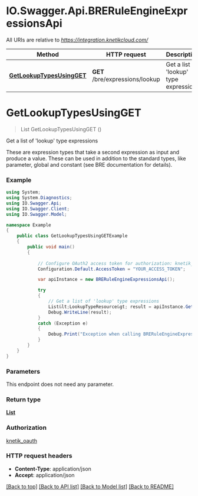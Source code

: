 # IO.Swagger.Api.BRERuleEngineExpressionsApi

All URIs are relative to *https://integration.knetikcloud.com/*

Method | HTTP request | Description
------------- | ------------- | -------------
[**GetLookupTypesUsingGET**](BRERuleEngineExpressionsApi.md#getlookuptypesusingget) | **GET** /bre/expressions/lookup | Get a list of &#39;lookup&#39; type expressions


<a name="getlookuptypesusingget"></a>
# **GetLookupTypesUsingGET**
> List<LookupTypeResource> GetLookupTypesUsingGET ()

Get a list of 'lookup' type expressions

These are expression types that take a second expression as input and produce a value. These can be used in addition to the standard types, like parameter, global and constant (see BRE documentation for details).

### Example
```csharp
using System;
using System.Diagnostics;
using IO.Swagger.Api;
using IO.Swagger.Client;
using IO.Swagger.Model;

namespace Example
{
    public class GetLookupTypesUsingGETExample
    {
        public void main()
        {
            
            // Configure OAuth2 access token for authorization: knetik_oauth
            Configuration.Default.AccessToken = "YOUR_ACCESS_TOKEN";

            var apiInstance = new BRERuleEngineExpressionsApi();

            try
            {
                // Get a list of 'lookup' type expressions
                List&lt;LookupTypeResource&gt; result = apiInstance.GetLookupTypesUsingGET();
                Debug.WriteLine(result);
            }
            catch (Exception e)
            {
                Debug.Print("Exception when calling BRERuleEngineExpressionsApi.GetLookupTypesUsingGET: " + e.Message );
            }
        }
    }
}
```

### Parameters
This endpoint does not need any parameter.

### Return type

[**List<LookupTypeResource>**](LookupTypeResource.md)

### Authorization

[knetik_oauth](../README.md#knetik_oauth)

### HTTP request headers

 - **Content-Type**: application/json
 - **Accept**: application/json

[[Back to top]](#) [[Back to API list]](../README.md#documentation-for-api-endpoints) [[Back to Model list]](../README.md#documentation-for-models) [[Back to README]](../README.md)

